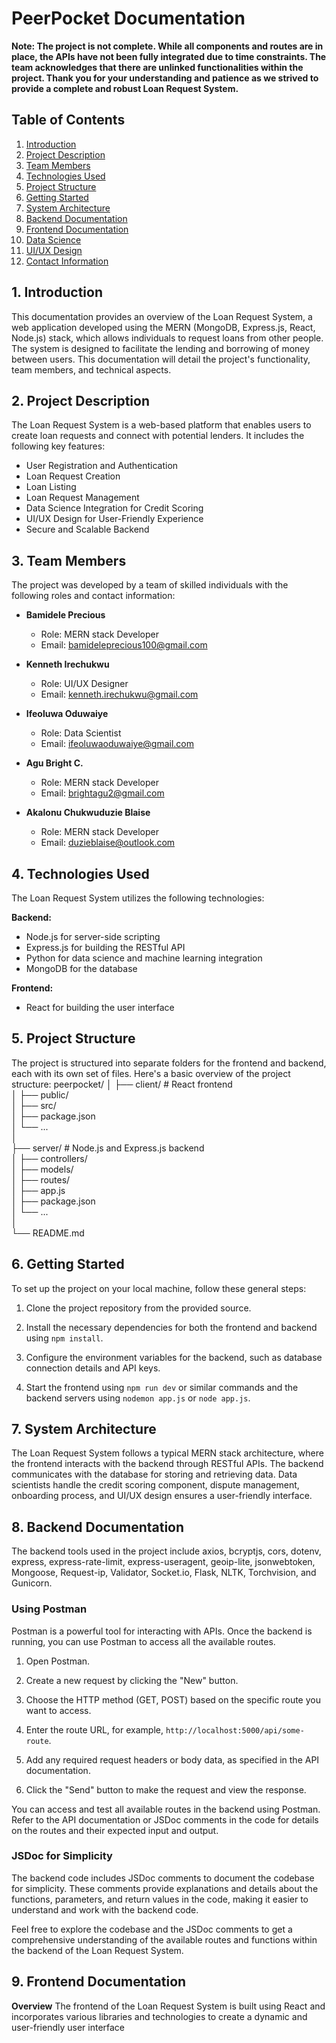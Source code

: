 # PeerPocket Documentation


**Note: The project is not complete. While all components and routes are in place, the APIs have not been fully integrated due to time constraints. The team acknowledges that there are unlinked functionalities within the project. Thank you for your understanding and patience as we strived to provide a complete and robust Loan Request System.**

## Table of Contents

1. [Introduction](#introduction)
2. [Project Description](#project-description)
3. [Team Members](#team-members)
4. [Technologies Used](#technologies-used)
5. [Project Structure](#project-structure)
6. [Getting Started](#getting-started)
7. [System Architecture](#system-architecture)
8. [Backend Documentation](#backend-documentation)
9. [Frontend Documentation](#frontend-documentation)
10. [Data Science](#data-science)
11. [UI/UX Design](#uiux-design)
12. [Contact Information](#contact-information)

## 1. Introduction

This documentation provides an overview of the Loan Request System, a web application developed using the MERN (MongoDB, Express.js, React, Node.js) stack, which allows individuals to request loans from other people. The system is designed to facilitate the lending and borrowing of money between users. This documentation will detail the project's functionality, team members, and technical aspects.

## 2. Project Description

The Loan Request System is a web-based platform that enables users to create loan requests and connect with potential lenders. It includes the following key features:

- User Registration and Authentication
- Loan Request Creation
- Loan Listing
- Loan Request Management
- Data Science Integration for Credit Scoring
- UI/UX Design for User-Friendly Experience
- Secure and Scalable Backend

## 3. Team Members

The project was developed by a team of skilled individuals with the following roles and contact information:

- **Bamidele Precious**
  - Role: MERN stack Developer
  - Email: bamideleprecious100@gmail.com

- **Kenneth Irechukwu**
  - Role: UI/UX Designer
  - Email: kenneth.irechukwu@gmail.com

- **Ifeoluwa Oduwaiye**
  - Role: Data Scientist
  - Email: ifeoluwaoduwaiye@gmail.com

- **Agu Bright C.**
  - Role: MERN stack Developer
  - Email: brightagu2@gmail.com

- **Akalonu Chukwuduzie Blaise**
  - Role: MERN stack Developer
  - Email: duzieblaise@outlook.com

## 4. Technologies Used

The Loan Request System utilizes the following technologies:

**Backend:**
- Node.js for server-side scripting
- Express.js for building the RESTful API
- Python for data science and machine learning integration
- MongoDB for the database

**Frontend:**
- React for building the user interface

## 5. Project Structure

The project is structured into separate folders for the frontend and backend, each with its own set of files. Here's a basic overview of the project structure:
peerpocket/
│
├── client/ # React frontend  
│ ├── public/  
│ ├── src/  
│ ├── package.json  
│ └── ...  
│  
├── server/ # Node.js and Express.js backend  
│ ├── controllers/  
│ ├── models/  
│ ├── routes/  
│ ├── app.js  
│ ├── package.json  
│ └── ...  
│  
└── README.md  

## 6. Getting Started

To set up the project on your local machine, follow these general steps:

1. Clone the project repository from the provided source.

2. Install the necessary dependencies for both the frontend and backend using `npm install`.

3. Configure the environment variables for the backend, such as database connection details and API keys.

4. Start the frontend using `npm run dev` or similar commands and the backend servers using `nodemon app.js` or `node app.js`.

## 7. System Architecture

The Loan Request System follows a typical MERN stack architecture, where the frontend interacts with the backend through RESTful APIs. The backend communicates with the database for storing and retrieving data. Data scientists handle the credit scoring component, dispute management, onboarding process, and UI/UX design ensures a user-friendly interface.

## 8. Backend Documentation

The backend tools used in the project include axios, bcryptjs, cors, dotenv, express, express-rate-limit, express-useragent, geoip-lite, jsonwebtoken, Mongoose, Request-ip, Validator, Socket.io, Flask, NLTK, Torchvision, and Gunicorn.

### Using Postman

Postman is a powerful tool for interacting with APIs. Once the backend is running, you can use Postman to access all the available routes.

1. Open Postman.

2. Create a new request by clicking the "New" button.

3. Choose the HTTP method (GET, POST) based on the specific route you want to access.

4. Enter the route URL, for example, `http://localhost:5000/api/some-route`.

5. Add any required request headers or body data, as specified in the API documentation.

6. Click the "Send" button to make the request and view the response.

You can access and test all available routes in the backend using Postman. Refer to the API documentation or JSDoc comments in the code for details on the routes and their expected input and output.

### JSDoc for Simplicity

The backend code includes JSDoc comments to document the codebase for simplicity. These comments provide explanations and details about the functions, parameters, and return values in the code, making it easier to understand and work with the backend code.

Feel free to explore the codebase and the JSDoc comments to get a comprehensive understanding of the available routes and functions within the backend of the Loan Request System.

## 9. Frontend Documentation

**Overview**
The frontend of the Loan Request System is built using React and incorporates various libraries and technologies to create a dynamic and user-friendly user interface
